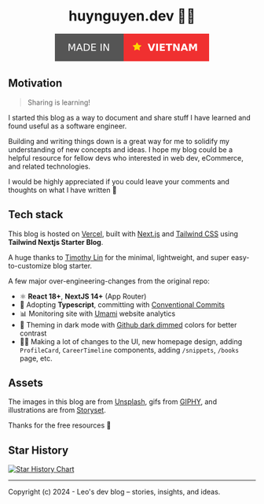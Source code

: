 <h1 align="center">huynguyen.dev 🧑‍💻</h1>

<div align="center">

[![Made in Vietnam](https://raw.githubusercontent.com/webuild-community/badge/master/svg/made-modern.svg)](https://huynguyen.dev)

</div>

## Motivation

> Sharing is learning!

I started this blog as a way to document and share stuff I have learned and found useful as a software engineer.

Building and writing things down is a great way for me to solidify my understanding of new concepts and ideas. I hope my blog could be a helpful resource for fellow devs who interested in web dev, eCommerce, and related technologies.

I would be highly appreciated if you could leave your comments and thoughts on what I have written 🍻

## Tech stack

This blog is hosted on [Vercel](https://vercel.com/), built with [Next.js](https://nextjs.org/) and [Tailwind CSS](https://tailwindcss.com/) using **Tailwind Nextjs Starter Blog**.

A huge thanks to [Timothy Lin](https://twitter.com/timlrxx) for the minimal, lightweight, and super easy-to-customize blog starter.

A few major over-engineering-changes from the original repo:

- ⚛️ **React 18+**, **NextJS 14+** (App Router)
- 🎉 Adopting **Typescript**, committing with [Conventional Commits](https://www.conventionalcommits.org/)
- 📊 Monitoring site with [Umami](https://umami.is/) website analytics
- 👀 Theming in dark mode with [Github dark dimmed](https://github.blog/changelog/2021-04-14-dark-and-dimmed-themes-are-now-generally-available/) colors for better contrast
- 👨‍💻 Making a lot of changes to the UI, new homepage design, adding `ProfileCard`, `CareerTimeline` components, adding `/snippets`, `/books` page, etc.

## Assets

The images in this blog are from [Unsplash](https://unsplash.com/), gifs from [GIPHY](https://giphy.com/), and illustrations are from [Storyset](https://storyset.com/).

Thanks for the free resources 🙏

## Star History

<a href="https://star-history.com/#hta218/huynguyen.dev&Date">
 <picture>
   <source media="(prefers-color-scheme: dark)" srcset="https://api.star-history.com/svg?repos=hta218/huynguyen.dev&type=Date&theme=dark" />
   <source media="(prefers-color-scheme: light)" srcset="https://api.star-history.com/svg?repos=hta218/huynguyen.dev&type=Date" />
   <img alt="Star History Chart" src="https://api.star-history.com/svg?repos=hta218/huynguyen.dev&type=Date" />
 </picture>
</a>

---

Copyright (c) 2024 - Leo's dev blog – stories, insights, and ideas.
